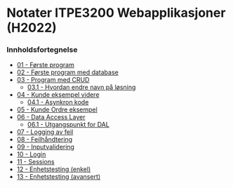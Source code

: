 # Notater ITPE3200 Webapplikasjoner (H2022)

### Innholdsfortegnelse

- <a href="../master/01 - Første program.md">01 - Første program</a>
- <a href="../master/02 - Første program med database.md">02 - Første program med database</a>
- <a href="../master/03 - Program med CRUD.md">03 - Program med CRUD</a>
    - <a href="../master/03.1 - Hvordan endre navn på løsning.md">03.1 - Hvordan endre navn på løsning</a>
- <a href="../master/04 - Kunde eksempel videre.md">04 - Kunde eksempel videre</a>
    - <a href="../master/04.1 - Asynkron kode.md">04.1 - Asynkron kode</a>
- <a href="../master/05 - Kunde Ordre eksempel.md">05 - Kunde Ordre eksempel</a>
- <a href="../master/06 - Data Access Layer.md">06 - Data Access Layer</a>
    - <a href="../master/06.1 - Utgangspunkt for DAL.md">06.1 - Utgangspunkt for DAL</a>
- <a href="../master/07 - Logging.md">07 - Logging av feil</a>
- <a href="../master/08 - Feilhåndtering.md">08 - Feilhåndtering</a>
- <a href="../master/09 - Inputvalidering.md">09 - Inputvalidering</a>
- <a href="../master/10 - Login.md">10 - Login</a>
- <a href="../master/11 - Sessions.md">11 - Sessions</a>
- <a href="../master/12 - Enhetstesting (enkel).md">12 - Enhetstesting (enkel)</a>
- <a href="../master/11 - Enhetstesting (avansert).md">13 - Enhetstesting (avansert)</a>